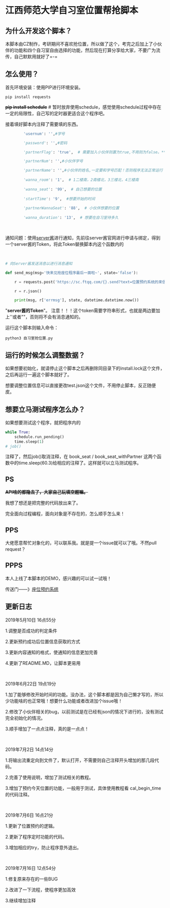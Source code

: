 # 江西师范大学自习室位置帮抢脚本

## 为什么开发这个脚本？

本脚本由CZ制作，考研期间不喜欢抢位置，所以做了这个，考完之后加上了小伙伴的功能和四个自习室自由选择的功能，然后现在打算分享给大家，不要广为流传，自己默默用就好了=-=

## 怎么使用？

首先环境安装：使用PIP进行环境安装。

```
pip install requests
```
**~~pip install schedule~~** # 暂时放弃使用schedule，感觉使用schedule过程中存在一定的局限性，自己写的定时器更适合这个程序吧。


接着填好脚本内注释了需要填的东西。

```python
​        'usernum': '',#学号

        'password': '',#密码

        'partnerFlag': 'true',  # 需要加入小伙伴则置为true,不用则为false。** 如果加入小伙伴则与小伙伴相关的内容都需要填写，并且正确！ **

        'partnerNum': '',#小伙伴学号

        'partnerName': '',#小伙伴的姓名,一定要和学号匹配！否则程序无法正常运行
        
        'wanna_room': '1',  # 1二楼南，2南楼北，3三楼北，4三楼南
        
        'wanna_seat': '99',  # 自己想要的位置
        
        'startTime': '9',  #想要开始的时间
        
        'partnerWannaSeat': '88',  # 小伙伴想要的位置
        
        'wanna_duration': '13',  # 想要在自习室待多久

```
</br>

通知问题：使用[server酱](http://sc.ftqq.com)进行通知，先前往server酱官网进行申请与绑定，得到一个server酱的Token，将此Token替换脚本内这个函数内的

</br>

```python
# 向Server酱发送消息以进行消息通知

def send_msg(msg='快来见抢座位程序最后一面啦~', state='false'):

​    r = requests.post('https://sc.ftqq.com/{}.send?text=位置预约系统的来信&desp={}'.format(Server酱的Token, msg))

​    r = r.json()

​    print(msg, r['errmsg'], state, datetime.datetime.now())
```

"**server酱的Token**"。  注意！！！这个token需要字符串形式，也就是两边要加上''或者""，否则将不会有消息通知的。



运行这个脚本则输入命令：

```
python3 自习室抢位置.py
```

## 运行的时候怎么调整数据？

如果想要初始化，就请停止这个脚本之后再删除同目录下的install.lock这个文件，之后再运行一遍这个脚本就好了。


想要调整位置信息可以直接更改test.json这个文件，不用停止脚本，反正随便皮。

## 想要立马测试程序怎么办？
如果想要测试这个程序，就把程序内的
```python
while True:
    schedule.run_pending()
    time.sleep(1)
# job()
```
注释了，然后job()取消注释，在 book_seat / book_seat_withPartner 这两个函数中的time.sleep(60.3)给相应的注释了。这样就可以立马测试程序。


## PS

 **~~API啥的都隐去了，大家自己玩填空题嘛。~~**

我想了想还是把完整的代码放出来了。

完全面向过程编程，面向对象是不存在的，怎么顺手怎么来！ 

## PPS

大佬愿意帮忙对象化的，可以联系我。就是提一个issue就可以了哦。不然pull request？

## PPPS

本人上线了本脚本的DEMO，感兴趣的可以试一试哦！

传送门——》[座位预约系统](http://bookseats.cunzao.xyz:8000/index/)



## 更新日志

2019年5月10日 16点55分

1.调整是否成功的判定条件

2.更新预约成功后位置信息获取的方式

3.更新内容通知的格式，使通知的信息更加完善

4.更新了README.MD，让脚本更易用

</br>

2019年6月22日 19点19分

1.加了能够修改开始时间的功能。没办法，这个脚本都是因为自己懒才写的，所以少功能啥的也正常哦！想要什么功能或者改进加个issue哦！

2.修改了小伙伴相关的bug，以前测试是在已经有json的情况下进行的，没有测试完全初始化的情况。

3.顺手增加了一点点注释，真的是一点点！

</br>

2019年7月2日 14点14分

1.将输出流重定向到文件了，默认打开，不需要则自己注释开头增加的那几段代码。

2.完善了使用说明，增加了测试相关的教程。

3.增加了预约今天位置的功能，一般用于测试，具体使用教程看 cal_begin_time 的代码注释。

</br>

2019年7月6日 16点21分

1.更新了位置预约的逻辑。

2.更新了程序定时功能的代码。

3.增加相应的try，防止程序意外退出。

</br>

2019年7月16日 12点54分

1.修复原来存在的一些BUG

2.改进了一下流程，使程序更加高效

3.继续增加注释
